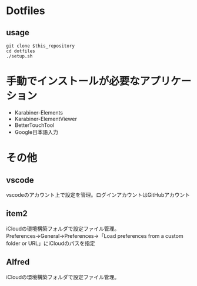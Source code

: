 # Dotfiles 

## usage
```shell
git clone $this_repository
cd dotfiles
./setup.sh
```

# 手動でインストールが必要なアプリケーション
- Karabiner-Elements
- Karabiner-ElementViewer
- BetterTouchTool
- Google日本語入力

# その他

## vscode
vscodeのアカウント上で設定を管理。ログインアカウントはGitHubアカウント

## item2
iCloudの環境構築フォルダで設定ファイル管理。Preferences→General→Preferences→「Load preferences from a custom folder or URL」にiCloudのパスを指定

## Alfred
iCloudの環境構築フォルダで設定ファイル管理。